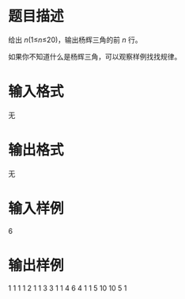 # 题目描述

给出 *n*(1≤*n*≤20)，输出杨辉三角的前 *n* 行。

如果你不知道什么是杨辉三角，可以观察样例找找规律。

# 输入格式

无

# 输出格式

无

# 输入样例

6

#  输出样例

1
1 1
1 2 1
1 3 3 1
1 4 6 4 1
1 5 10 10 5 1